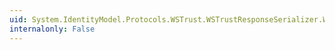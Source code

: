 ```yaml
---
uid: System.IdentityModel.Protocols.WSTrust.WSTrustResponseSerializer.WriteXmlElement(System.Xml.XmlWriter,System.String,System.Object,System.IdentityModel.Protocols.WSTrust.RequestSecurityTokenResponse,System.IdentityModel.Protocols.WSTrust.WSTrustSerializationContext)
internalonly: False
---
```

